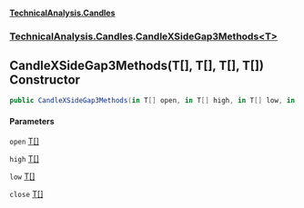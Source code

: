 #### [TechnicalAnalysis.Candles](TechnicalAnalysis.Candles.md 'TechnicalAnalysis.Candles')
### [TechnicalAnalysis.Candles](TechnicalAnalysis.Candles.md#TechnicalAnalysis.Candles 'TechnicalAnalysis.Candles').[CandleXSideGap3Methods&lt;T&gt;](CandleXSideGap3Methods_T_.md 'TechnicalAnalysis.Candles.CandleXSideGap3Methods<T>')

## CandleXSideGap3Methods(T[], T[], T[], T[]) Constructor

```csharp
public CandleXSideGap3Methods(in T[] open, in T[] high, in T[] low, in T[] close);
```
#### Parameters

<a name='TechnicalAnalysis.Candles.CandleXSideGap3Methods_T_.CandleXSideGap3Methods(T[],T[],T[],T[]).open'></a>

`open` [T](CandleXSideGap3Methods_T_.md#TechnicalAnalysis.Candles.CandleXSideGap3Methods_T_.T 'TechnicalAnalysis.Candles.CandleXSideGap3Methods<T>.T')[[]](https://docs.microsoft.com/en-us/dotnet/api/System.Array 'System.Array')

<a name='TechnicalAnalysis.Candles.CandleXSideGap3Methods_T_.CandleXSideGap3Methods(T[],T[],T[],T[]).high'></a>

`high` [T](CandleXSideGap3Methods_T_.md#TechnicalAnalysis.Candles.CandleXSideGap3Methods_T_.T 'TechnicalAnalysis.Candles.CandleXSideGap3Methods<T>.T')[[]](https://docs.microsoft.com/en-us/dotnet/api/System.Array 'System.Array')

<a name='TechnicalAnalysis.Candles.CandleXSideGap3Methods_T_.CandleXSideGap3Methods(T[],T[],T[],T[]).low'></a>

`low` [T](CandleXSideGap3Methods_T_.md#TechnicalAnalysis.Candles.CandleXSideGap3Methods_T_.T 'TechnicalAnalysis.Candles.CandleXSideGap3Methods<T>.T')[[]](https://docs.microsoft.com/en-us/dotnet/api/System.Array 'System.Array')

<a name='TechnicalAnalysis.Candles.CandleXSideGap3Methods_T_.CandleXSideGap3Methods(T[],T[],T[],T[]).close'></a>

`close` [T](CandleXSideGap3Methods_T_.md#TechnicalAnalysis.Candles.CandleXSideGap3Methods_T_.T 'TechnicalAnalysis.Candles.CandleXSideGap3Methods<T>.T')[[]](https://docs.microsoft.com/en-us/dotnet/api/System.Array 'System.Array')